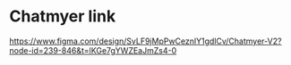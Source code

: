 # Chatmyer link
https://www.figma.com/design/SvLF9jMpPwCeznlY1gdlCv/Chatmyer-V2?node-id=239-846&t=lKGe7gYWZEaJmZs4-0
